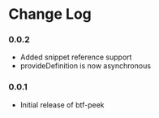 # Change Log

### 0.0.2

* Added snippet reference support
* provideDefinition is now asynchronous

### 0.0.1

* Initial release of btf-peek